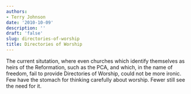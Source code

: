 ```yaml
---
authors:
- Terry Johnson
date: '2010-10-09'
description: ''
draft: 'false'
slug: directories-of-worship
title: Directories of Worship
---
```

The current situtation, where even churches which identify themselves as heirs of the Reformation, such as the PCA, and which, in the name of freedom, fail to provide Directories of Worship, could not be more ironic. Few have the stomach for thinking carefully about worship. Fewer still see the need for it.



